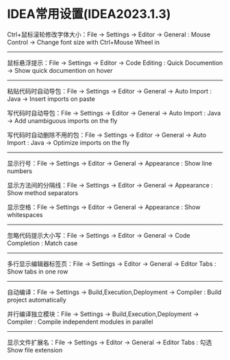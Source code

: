 # IDEA常用设置(IDEA2023.1.3)

Ctrl+鼠标滚轮修改字体大小：File -> Settings -> Editor -> General : Mouse Control -> Change font size with Ctrl+Mouse Wheel in

---

鼠标悬浮提示：File -> Settings -> Editor -> Code Editing : Quick Documention -> Show quick documention on hover

---

粘贴代码时自动导包：File -> Settings -> Editor -> General -> Auto Import : Java -> Insert imports on paste

写代码时自动导包：File -> Settings -> Editor -> General -> Auto Import : Java -> Add unambiguous imports on the fly

写代码时自动删除不用的包：File -> Settings -> Editor -> General -> Auto Import : Java -> Optimize imports on the fly

---

显示行号：File -> Settings -> Editor -> General -> Appearance : Show line numbers

显示方法间的分隔线：File -> Settings -> Editor -> General -> Appearance : Show method separators

显示空格：File -> Settings -> Editor -> General -> Appearance : Show whitespaces

---

忽略代码提示大小写：File -> Settings -> Editor -> General -> Code Completion : Match case

---

多行显示编辑器标签页：File -> Settings -> Editor -> General -> Editor Tabs : Show tabs in one row

---

自动编译：File -> Settings -> Build,Execution,Deployment -> Compiler : Build project automatically

并行编译独立模块：File -> Settings -> Build,Execution,Deployment -> Compiler : Compile independent modules in parallel

---

显示文件扩展名：File -> Settings -> Editor -> General -> Editor Tabs : 勾选Show file extension
